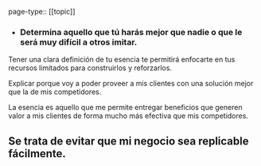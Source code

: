 page-type:: [[topic]]
- ### Determina aquello que tú harás mejor que nadie o que le será muy difícil a otros imitar.

Tener una clara definición de tu esencia te permitirá enfocarte en tus recursos limitados para construirlos y reforzarlos.

Explicar porque voy a poder proveer a mis clientes con una solución mejor que la de mis competidores.

La esencia es aquello que me permite entregar beneficios que generen valor a mis clientes de forma mucho más efectiva que mis competidores.

Se trata de evitar que mi negocio sea replicable fácilmente.
  - 


